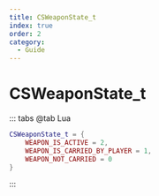 ```yaml
---
title: CSWeaponState_t
index: true
order: 2
category:
  - Guide
---
```


# CSWeaponState_t
::: tabs
@tab Lua
```lua
CSWeaponState_t = {
    WEAPON_IS_ACTIVE = 2,
    WEAPON_IS_CARRIED_BY_PLAYER = 1,
    WEAPON_NOT_CARRIED = 0
}
```
:::
